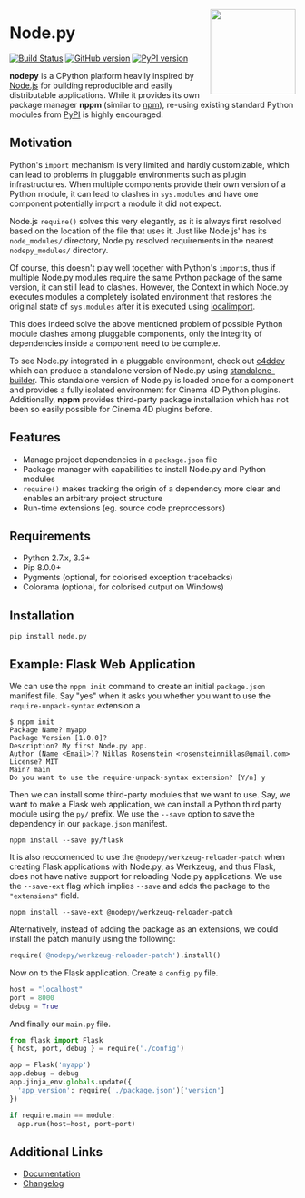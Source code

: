<img src="https://i.imgur.com/IfmOKFI.png" align="right" width="150px"></img>

# Node.py

[![Build Status](https://travis-ci.org/nodepy/nodepy.svg?branch=master)](https://travis-ci.org/nodepy/nodepy)
[![GitHub version](https://badge.fury.io/gh/nodepy%2Fnodepy.svg)](https://badge.fury.io/gh/nodepy%2Fnodepy)
[![PyPI version](https://badge.fury.io/py/node.py.svg)](https://badge.fury.io/py/node.py)

**nodepy** is a CPython platform heavily inspired by [Node.js] for building
reproducible and easily distributable applications. While it provides its own
package manager **nppm** (similar to  [npm]), re-using existing standard
Python modules from [PyPI] is highly encouraged.

## Motivation

Python's `import` mechanism is very limited and hardly customizable, which can
lead to problems in pluggable environments such as plugin infrastructures. When
multiple components provide their own version of a Python module, it can lead
to clashes in `sys.modules` and have one component potentially import a module
it did not expect.

Node.js `require()` solves this very elegantly, as it is always first resolved
based on the location of the file that uses it. Just like Node.js' has its
`node_modules/` directory, Node.py resolved requirements in the nearest
`nodepy_modules/` directory.

Of course, this doesn't play well together with Python's `import`s, thus if
multiple Node.py modules require the same Python package of the same version,
it can still lead to clashes. However, the Context in which Node.py executes
modules a completely isolated environment that restores the original state of
`sys.modules` after it is executed using [localimport].

This does indeed solve the above mentioned problem of possible Python module
clashes among pluggable components, only the integrity of dependencies inside
a component need to be complete.

To see Node.py integrated in a pluggable environment, check out [c4ddev] which
can produce a standalone version of Node.py using [standalone-builder]. This
standalone version of Node.py is loaded once for a component and provides a
fully isolated environment for Cinema 4D Python plugins. Additionally,
**nppm** provides third-party package installation which has not been so
easily possible for Cinema 4D plugins before.

  [c4ddev]: https://github.com/NiklasRosenstein/c4ddev
  [Changelog]: docs/source/changelog.md
  [Documentation]: https://nodepy.github.io/nodepy
  [localimport]: https://github.com/NiklasRosenstein/localimport
  [Node.js]: https://nodejs.org/
  [npm]: https://www.npmjs.com/
  [Pip]: https://pypi.python.org/pypi/pip
  [ppym.org]: https://ppym.org
  [PyPI]: https://pypi.python.org/pypi
  [standalone-builder]: https://github.com/nodepy/standalone-builder

## Features

- Manage project dependencies in a `package.json` file
- Package manager with capabilities to install Node.py and Python modules
- `require()` makes tracking the origin of a dependency more clear and
  enables an arbitrary project structure
- Run-time extensions (eg. source code preprocessors)

## Requirements

- Python 2.7.x, 3.3+
- Pip 8.0.0+
- Pygments (optional, for colorised exception tracebacks)
- Colorama (optional, for colorised output on Windows)

## Installation

    pip install node.py

## Example: Flask Web Application

We can use the `nppm init` command to create an initial `package.json`
manifest file. Say "yes" when it asks you whether you want to use the
`require-unpack-syntax` extension a

    $ nppm init
    Package Name? myapp
    Package Version [1.0.0]? 
    Description? My first Node.py app.
    Author (Name <Email>)? Niklas Rosenstein <rosensteinniklas@gmail.com>
    License? MIT
    Main? main
    Do you want to use the require-unpack-syntax extension? [Y/n] y

Then we can install some third-party modules that we want to use. Say, we
want to make a Flask web application, we can install a Python third party
module using the `py/` prefix. We use the `--save` option to save the
dependency in our `package.json` manifest.

    nppm install --save py/flask

It is also reccomended to use the `@nodepy/werkzeug-reloader-patch` when
creating Flask applications with Node.py, as Werkzeug, and thus Flask, does
not have native support for reloading Node.py applications. We use the
`--save-ext` flag which implies `--save` and adds the package to the
`"extensions"` field.

    nppm install --save-ext @nodepy/werkzeug-reloader-patch

Alternatively, instead of adding the package as an extensions, we could
install the patch manully using the following:

```python
require('@nodepy/werkzeug-reloader-patch').install()
```

Now on to the Flask application. Create a `config.py` file.

```python
host = "localhost"
port = 8000
debug = True
```

And finally our `main.py` file.

```python
from flask import Flask
{ host, port, debug } = require('./config')

app = Flask('myapp')
app.debug = debug
app.jinja_env.globals.update({
  'app_version': require('./package.json')['version']
})

if require.main == module:
  app.run(host=host, port=port)
```

## Additional Links

- [Documentation]
- [Changelog]
